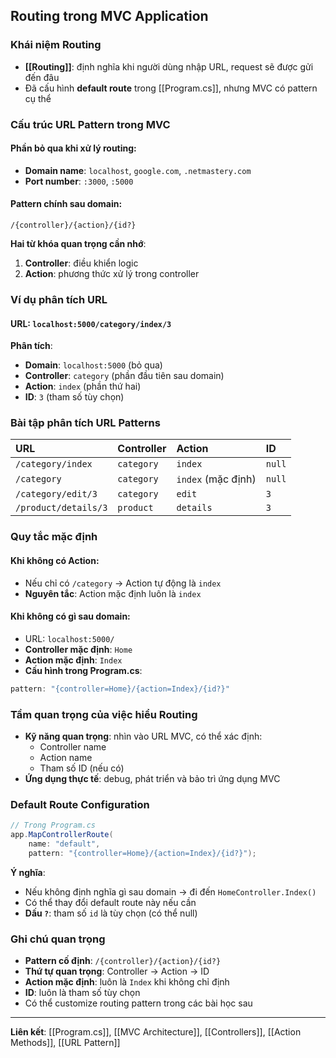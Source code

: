 ## Routing trong MVC Application

### Khái niệm Routing

- **[[Routing]]**: định nghĩa khi người dùng nhập URL, request sẽ được gửi đến đâu
- Đã cấu hình **default route** trong [[Program.cs]], nhưng MVC có pattern cụ thể


### Cấu trúc URL Pattern trong MVC

#### Phần bỏ qua khi xử lý routing:

- **Domain name**: `localhost`, `google.com`, `.netmastery.com`
- **Port number**: `:3000`, `:5000`


#### Pattern chính sau domain:

```
/{controller}/{action}/{id?}
```

**Hai từ khóa quan trọng cần nhớ**:

1. **Controller**: điều khiển logic
2. **Action**: phương thức xử lý trong controller

### Ví dụ phân tích URL

#### URL: `localhost:5000/category/index/3`

**Phân tích**:

- **Domain**: `localhost:5000` (bỏ qua)
- **Controller**: `category` (phần đầu tiên sau domain)
- **Action**: `index` (phần thứ hai)
- **ID**: `3` (tham số tùy chọn)


### Bài tập phân tích URL Patterns

| URL | Controller | Action | ID |
| :-- | :-- | :-- | :-- |
| `/category/index` | `category` | `index` | `null` |
| `/category` | `category` | `index` (mặc định) | `null` |
| `/category/edit/3` | `category` | `edit` | `3` |
| `/product/details/3` | `product` | `details` | `3` |

### Quy tắc mặc định

#### Khi không có Action:

- Nếu chỉ có `/category` → Action tự động là `index`
- **Nguyên tắc**: Action mặc định luôn là `index`


#### Khi không có gì sau domain:

- URL: `localhost:5000/`
- **Controller mặc định**: `Home`
- **Action mặc định**: `Index`
- **Cấu hình trong Program.cs**:

```csharp
pattern: "{controller=Home}/{action=Index}/{id?}"
```


### Tầm quan trọng của việc hiểu Routing

- **Kỹ năng quan trọng**: nhìn vào URL MVC, có thể xác định:
    - Controller name
    - Action name
    - Tham số ID (nếu có)
- **Ứng dụng thực tế**: debug, phát triển và bảo trì ứng dụng MVC


### Default Route Configuration

```csharp
// Trong Program.cs
app.MapControllerRoute(
    name: "default", 
    pattern: "{controller=Home}/{action=Index}/{id?}");
```

**Ý nghĩa**:

- Nếu không định nghĩa gì sau domain → đi đến `HomeController.Index()`
- Có thể thay đổi default route này nếu cần
- **Dấu `?`**: tham số `id` là tùy chọn (có thể null)


### Ghi chú quan trọng

- **Pattern cố định**: `/{controller}/{action}/{id?}`
- **Thứ tự quan trọng**: Controller → Action → ID
- **Action mặc định**: luôn là `Index` khi không chỉ định
- **ID**: luôn là tham số tùy chọn
- Có thể customize routing pattern trong các bài học sau

---
**Liên kết**: [[Program.cs]], [[MVC Architecture]], [[Controllers]], [[Action Methods]], [[URL Pattern]]

